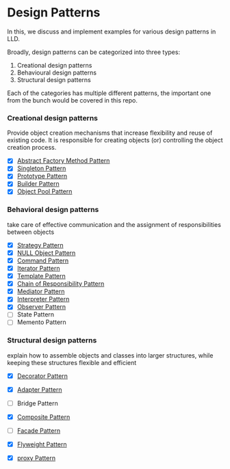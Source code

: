 # Design Patterns

In this, we discuss and implement examples for various design patterns in LLD.

Broadly, design patterns can be categorized into three types:
1. Creational design patterns
2. Behavioural design patterns
3. Structural design patterns

Each of the categories has multiple different patterns, the important one 
from the bunch would be covered in this repo.

### Creational design patterns
Provide object creation mechanisms that increase flexibility and reuse of existing code.
It is responsible for creating objects (or) controlling the object creation process.

- [X] [Abstract Factory Method Pattern](src/main/java/com/basava/creational/abstract_factory_pattern)
- [X] [Singleton Pattern](src/main/java/com/basava/creational/singleton_pattern)
- [X] [Prototype Pattern](src/main/java/com/basava/creational/prototype_pattern)
- [X] [Builder Pattern](src/main/java/com/basava/creational/builder_pattern)
- [X] [Object Pool Pattern](src/main/java/com/basava/creational/object_pool_pattern)

### Behavioral design patterns
take care of effective communication and the assignment of responsibilities between objects

- [X] [Strategy Pattern](src/main/java/com/basava/behavioral/strategy_pattern)
- [X] [NULL Object Pattern](src/main/java/com/basava/behavioral/null_object_pattern)
- [X] [Command Pattern](src/main/java/com/basava/behavioral/command_pattern)
- [X] [Iterator Pattern](src/main/java/com/basava/behavioral/iterator_pattern)
- [X] [Template Pattern](src/main/java/com/basava/behavioral/template_method_pattern)
- [X] [Chain of Responsibility Pattern](src/main/java/com/basava/behavioral/chain_of_responsibility)
- [X] [Mediator Pattern](src/main/java/com/basava/behavioral/mediator_pattern)
- [X] [Interpreter Pattern](src/main/java/com/basava/behavioral/interpreter_pattern)
- [X] [Observer Pattern](src/main/java/com/basava/behavioral/observer_pattern)
- [ ] State Pattern
- [ ] Memento Pattern

### Structural design patterns
explain how to assemble objects and classes into larger structures, while keeping these structures flexible and efficient

- [X] [Decorator Pattern](src/main/java/com/basava/structural/decorator_pattern)
- [X] [Adapter Pattern](src/main/java/com/basava/structural/adapter_pattern)
- [ ] Bridge Pattern
- [X] [Composite Pattern](src/main/java/com/basava/structural/composite_pattern)
- [ ] [Facade Pattern](src/main/java/com/basava/structural/facade_pattern)
- [X] [Flyweight Pattern](src/main/java/com/basava/structural/flyweight_pattern)
- [X] [proxy Pattern](src/main/java/com/basava/structural/proxy_pattern)

